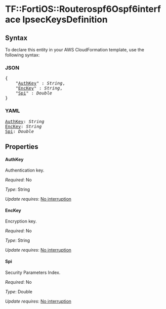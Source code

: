 # TF::FortiOS::Routerospf6Ospf6interface IpsecKeysDefinition

## Syntax

To declare this entity in your AWS CloudFormation template, use the following syntax:

### JSON

<pre>
{
    "<a href="#authkey" title="AuthKey">AuthKey</a>" : <i>String</i>,
    "<a href="#enckey" title="EncKey">EncKey</a>" : <i>String</i>,
    "<a href="#spi" title="Spi">Spi</a>" : <i>Double</i>
}
</pre>

### YAML

<pre>
<a href="#authkey" title="AuthKey">AuthKey</a>: <i>String</i>
<a href="#enckey" title="EncKey">EncKey</a>: <i>String</i>
<a href="#spi" title="Spi">Spi</a>: <i>Double</i>
</pre>

## Properties

#### AuthKey

Authentication key.

_Required_: No

_Type_: String

_Update requires_: [No interruption](https://docs.aws.amazon.com/AWSCloudFormation/latest/UserGuide/using-cfn-updating-stacks-update-behaviors.html#update-no-interrupt)

#### EncKey

Encryption key.

_Required_: No

_Type_: String

_Update requires_: [No interruption](https://docs.aws.amazon.com/AWSCloudFormation/latest/UserGuide/using-cfn-updating-stacks-update-behaviors.html#update-no-interrupt)

#### Spi

Security Parameters Index.

_Required_: No

_Type_: Double

_Update requires_: [No interruption](https://docs.aws.amazon.com/AWSCloudFormation/latest/UserGuide/using-cfn-updating-stacks-update-behaviors.html#update-no-interrupt)


